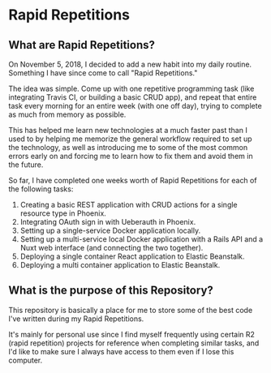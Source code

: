 # Rapid Repetitions

## What are Rapid Repetitions?

On November 5, 2018, I decided to add a new habit into my daily routine. Something I have since come to call "Rapid Repetitions."

The idea was simple. Come up with one repetitive programming task (like integrating Travis CI, or building a basic CRUD app), and repeat that entire task every morning for an entire week (with one off day), trying to complete as much from memory as possible.

This has helped me learn new technologies at a much faster past than I used to by helping me memorize the general workflow required to set up the technology, as well as introducing me to some of the most common errors early on and forcing me to learn how to fix them and avoid them in the future.

So far, I have completed one weeks worth of Rapid Repetitions for each of the following tasks:

1. Creating a basic REST application with CRUD actions for a single resource type in Phoenix.
2. Integrating OAuth sign in with Ueberauth in Phoenix.
3. Setting up a single-service Docker application locally.
4. Setting up a multi-service local Docker application with a Rails API and a Nuxt web interface (and connecting the two together).
5. Deploying a single container React application to Elastic Beanstalk.
6. Deploying a multi container application to Elastic Beanstalk.


## What is the purpose of this Repository?

This repository is basically a place for me to store some of the best code I've written during my Rapid Repetitions.

It's mainly for personal use since I find myself frequently using certain R2 (rapid repetition) projects for reference when completing similar tasks, and I'd like to make sure I always have access to them even if I lose this computer.
